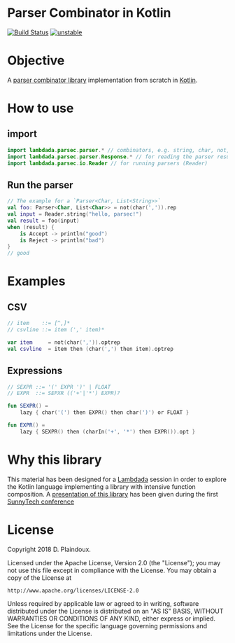 # Parser Combinator in Kotlin

[![Build Status](https://travis-ci.org/d-plaindoux/parsec.kotlin.svg?branch=master)](https://travis-ci.org/d-plaindoux/parsec.kotlin)
[![unstable](http://badges.github.io/stability-badges/dist/unstable.svg)](http://github.com/badges/stability-badges)

# Objective 

A [parser combinator library](https://www.microsoft.com/en-us/research/wp-content/uploads/2016/02/parsec-paper-letter.pdf)
implementation from scratch in [Kotlin](https://kotlinlang.org).

# How to use
## import

```kotlin
import lambdada.parsec.parser.* // combinators, e.g. string, char, not, ...
import lambdada.parsec.parser.Response.* // for reading the parser result (Accept, Reject)
import lambdada.parsec.io.Reader // for running parsers (Reader)
```

## Run the parser

```kotlin
// The example for a `Parser<Char, List<String>>`
val foo: Parser<Char, List<Char>> = not(char(',')).rep
val input = Reader.string("hello, parsec!")
val result = foo(input)
when (result) {
    is Accept -> println("good")
    is Reject -> println("bad")
}
// good
```

# Examples

## CSV

```kotlin
// item    ::= [^,]*
// csvline ::= item (',' item)*

var item     = not(char(',')).optrep
val csvline  = item then (char(',') then item).optrep
```

## Expressions

```kotlin
// SEXPR ::= '(' EXPR ')' | FLOAT
// EXPR  ::= SEPXR (('+'|'*') EXPR)?

fun SEXPR() =
    lazy { char('(') then EXPR() then char(')') or FLOAT }

fun EXPR() =
    lazy { SEXPR() then (charIn('+', '*') then EXPR()).opt }
```

# Why this library

This material has been designed for a [Lambdada](http://lambdada.org) 
session in order to explore the Kotlin language implementing a library
with intensive function composition. A [presentation of this library](http://d.plaindoux.free.fr/talks/sunny-tech/kotlin-parsec/kotlin-parsec.html) has been given during the first [SunnyTech conference](https://sunny-tech.io/) 

# License

Copyright 2018 D. Plaindoux.

Licensed under the Apache License, Version 2.0 (the "License");
you may not use this file except in compliance with the License.
You may obtain a copy of the License at

    http://www.apache.org/licenses/LICENSE-2.0

Unless required by applicable law or agreed to in writing, software
distributed under the License is distributed on an "AS IS" BASIS,
WITHOUT WARRANTIES OR CONDITIONS OF ANY KIND, either express or implied.
See the License for the specific language governing permissions and
limitations under the License.
